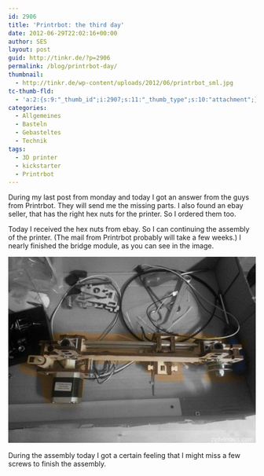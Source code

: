```yaml
---
id: 2906
title: 'Printrbot: the third day'
date: 2012-06-29T22:02:16+00:00
author: SES
layout: post
guid: http://tinkr.de/?p=2906
permalink: /blog/printrbot-day/
thumbnail:
  - http://tinkr.de/wp-content/uploads/2012/06/printrbot_sml.jpg
tc-thumb-fld:
  - 'a:2:{s:9:"_thumb_id";i:2907;s:11:"_thumb_type";s:10:"attachment";}'
categories:
  - Allgemeines
  - Basteln
  - Gebasteltes
  - Technik
tags:
  - 3D printer
  - kickstarter
  - Printrbot
---
```

During my last post from monday and today I got an answer from the guys from Printrbot. They will send me the missing parts. I also found an ebay seller, that has the right hex nuts for the printer. So I ordered them too.

Today I received the hex nuts from ebay. So I can continuing the assembly of the printer. (The mail from Printrbot probably will take a few weeks.) I nearly finished the bridge module, as you can see in the image.

<img loading="lazy" src="/assets/2012/06/printrbot_bridge_001.jpg" alt="" title="Printrbot Bridge"    />

During the assembly today I got a certain feeling that I might miss a few screws to finish the assembly.
